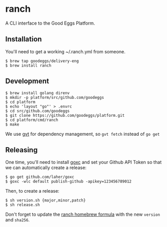 ranch
=====
A CLI interface to the Good Eggs Platform.

Installation
------------

You'll need to get a working ~/.ranch.yml from someone.

```
$ brew tap goodeggs/delivery-eng
$ brew install ranch
```

Development
-----------

```
$ brew install golang direnv
$ mkdir -p platform/src/github.com/goodeggs
$ cd platform
$ echo 'layout "go"' > .envrc
$ cd src/github.com/goodeggs
$ git clone https://github.com/goodeggs/platform.git
$ cd platform/cmd/ranch
$ make
```

We use [gvt](https://github.com/FiloSottile/gvt) for dependency management, so `gvt fetch` instead of `go get`

Releasing
---------

One time, you'll need to install [goxc](https://github.com/laher/goxc) and set your Github API Token so that we can automatically create a release:

```
$ go get github.com/laher/goxc
$ goxc -wlc default publish-github -apikey=123456789012
```

Then, to create a release:

```
$ sh version.sh {major,minor,patch}
$ sh release.sh
```

Don't forget to update the [ranch homebrew formula](https://github.com/goodeggs/homebrew-delivery-eng/blob/master/Formula/ranch.rb) with the new `version` and `sha256`.

